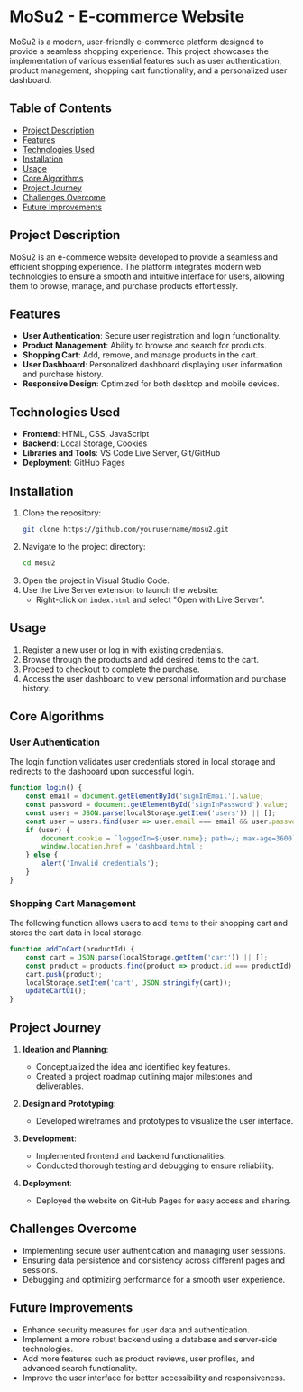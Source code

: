 # MoSu2 - E-commerce Website

MoSu2 is a modern, user-friendly e-commerce platform designed to provide a seamless shopping experience. This project showcases the implementation of various essential features such as user authentication, product management, shopping cart functionality, and a personalized user dashboard.

## Table of Contents
- [Project Description](#project-description)
- [Features](#features)
- [Technologies Used](#technologies-used)
- [Installation](#installation)
- [Usage](#usage)
- [Core Algorithms](#core-algorithms)
- [Project Journey](#project-journey)
- [Challenges Overcome](#challenges-overcome)
- [Future Improvements](#future-improvements)

## Project Description
MoSu2 is an e-commerce website developed to provide a seamless and efficient shopping experience. The platform integrates modern web technologies to ensure a smooth and intuitive interface for users, allowing them to browse, manage, and purchase products effortlessly.

## Features
- **User Authentication**: Secure user registration and login functionality.
- **Product Management**: Ability to browse and search for products.
- **Shopping Cart**: Add, remove, and manage products in the cart.
- **User Dashboard**: Personalized dashboard displaying user information and purchase history.
- **Responsive Design**: Optimized for both desktop and mobile devices.

## Technologies Used
- **Frontend**: HTML, CSS, JavaScript
- **Backend**: Local Storage, Cookies
- **Libraries and Tools**: VS Code Live Server, Git/GitHub
- **Deployment**: GitHub Pages

## Installation
1. Clone the repository:
   ```bash
   git clone https://github.com/yourusername/mosu2.git
2. Navigate to the project directory:
   ```bash
   cd mosu2
   ```
3. Open the project in Visual Studio Code.
4. Use the Live Server extension to launch the website:
   - Right-click on `index.html` and select "Open with Live Server".

## Usage
1. Register a new user or log in with existing credentials.
2. Browse through the products and add desired items to the cart.
3. Proceed to checkout to complete the purchase.
4. Access the user dashboard to view personal information and purchase history.

## Core Algorithms
### User Authentication
The login function validates user credentials stored in local storage and redirects to the dashboard upon successful login.
```javascript
function login() {
    const email = document.getElementById('signInEmail').value;
    const password = document.getElementById('signInPassword').value;
    const users = JSON.parse(localStorage.getItem('users')) || [];
    const user = users.find(user => user.email === email && user.password === password);
    if (user) {
        document.cookie = `loggedIn=${user.name}; path=/; max-age=3600`;
        window.location.href = 'dashboard.html';
    } else {
        alert('Invalid credentials');
    }
}
```

### Shopping Cart Management
The following function allows users to add items to their shopping cart and stores the cart data in local storage.
```javascript
function addToCart(productId) {
    const cart = JSON.parse(localStorage.getItem('cart')) || [];
    const product = products.find(product => product.id === productId);
    cart.push(product);
    localStorage.setItem('cart', JSON.stringify(cart));
    updateCartUI();
}
```

## Project Journey
1. **Ideation and Planning**:
   - Conceptualized the idea and identified key features.
   - Created a project roadmap outlining major milestones and deliverables.

2. **Design and Prototyping**:
   - Developed wireframes and prototypes to visualize the user interface.

3. **Development**:
   - Implemented frontend and backend functionalities.
   - Conducted thorough testing and debugging to ensure reliability.

4. **Deployment**:
   - Deployed the website on GitHub Pages for easy access and sharing.

## Challenges Overcome
- Implementing secure user authentication and managing user sessions.
- Ensuring data persistence and consistency across different pages and sessions.
- Debugging and optimizing performance for a smooth user experience.

## Future Improvements
- Enhance security measures for user data and authentication.
- Implement a more robust backend using a database and server-side technologies.
- Add more features such as product reviews, user profiles, and advanced search functionality.
- Improve the user interface for better accessibility and responsiveness.
